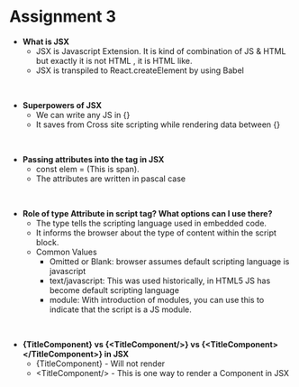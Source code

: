 # Assignment 3

* **What is JSX**
  * JSX is Javascript Extension. It is kind of combination of JS & HTML but exactly it is not HTML , it is HTML like.
  * JSX is transpiled to React.createElement by using Babel 
<br/>

* **Superpowers of JSX**
  * We can write any JS in {}
  * It saves from Cross site scripting while rendering data between {}
<br/>

* **Passing attributes into the tag in JSX**
  * const elem = (<span className="span">This is span</span>). 
  * The attributes are written in pascal case
<br/>

* **Role of type Attribute in script tag? What options can I use there?**
  * The type tells the scripting language used in embedded code.
  * It informs the browser about the type of content within the script block. 
  * Common Values
    * Omitted or Blank: browser assumes default scripting language is javascript
    * text/javascript: This was used historically, in HTML5 JS has become default scripting language
    * module: With introduction of modules, you can use this to indicate that the script is a JS module. 
<br/>

* **{TitleComponent} vs {\<TitleComponent/>} vs {\<TitleComponent>\</TitleComponent>} in JSX**
  * {TitleComponent} - Will not render 
  * \<TitleComponent/> - This is one way to render a Component in JSX 
